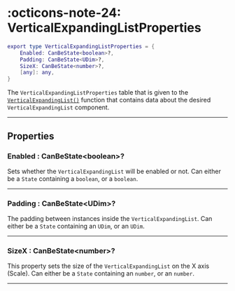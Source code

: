 <h1 class="api-header" markdown>
    <span class="api-icon" markdown>:octicons-note-24:</span>
    <span class="api-title">VerticalExpandingListProperties</span>
</h1>

```lua
export type VerticalExpandingListProperties = {
	Enabled: CanBeState<boolean>?,
	Padding: CanBeState<UDim>?,
	SizeX: CanBeState<number>?,
	[any]: any,
}
```

The `VerticalExpandingListProperties` table that is given to the [`VerticalExpandingList()`](../members/VerticalExpandingList.md) function that contains data about the desired `VerticalExpandingList` component.

----

## Properties

<h3 markdown>
	Enabled
	<span class="api-property-type">
		: CanBeState&lt;boolean&gt;?
	</span>
</h3>

Sets whether the `VerticalExpandingList` will be enabled or not. Can either be a `State` containing a `boolean`, or a `boolean`.

----

<h3 markdown>
	Padding
	<span class="api-property-type">
		: CanBeState&lt;UDim&gt;?
	</span>
</h3>

The padding between instances inside the `VerticalExpandingList`. Can either be a `State` containing an `UDim`, or an `UDim`.

----

<h3 markdown>
	SizeX
	<span class="api-property-type">
		: CanBeState&lt;number&gt;?
	</span>
</h3>

This property sets the size of the `VerticalExpandingList` on the X axis (Scale). Can either be a `State` containing an `number`, or an `number`.

----